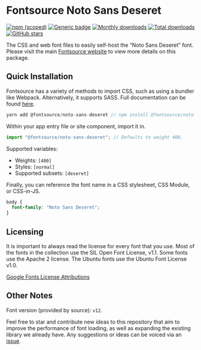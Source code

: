 # Fontsource Noto Sans Deseret

[![npm (scoped)](https://img.shields.io/npm/v/@fontsource/noto-sans-deseret?color=brightgreen)](https://www.npmjs.com/package/@fontsource/noto-sans-deseret) [![Generic badge](https://img.shields.io/badge/fontsource-passing-brightgreen)](https://github.com/fontsource/fontsource) [![Monthly downloads](https://badgen.net/npm/dm/@fontsource/noto-sans-deseret)](https://github.com/fontsource/fontsource) [![Total downloads](https://badgen.net/npm/dt/@fontsource/noto-sans-deseret)](https://github.com/fontsource/fontsource) [![GitHub stars](https://img.shields.io/github/stars/fontsource/fontsource.svg?style=social&label=Star)](https://github.com/fontsource/fontsource/stargazers)

The CSS and web font files to easily self-host the “Noto Sans Deseret” font. Please visit the main [Fontsource website](https://fontsource.org/fonts/noto-sans-deseret) to view more details on this package.

## Quick Installation

Fontsource has a variety of methods to import CSS, such as using a bundler like Webpack. Alternatively, it supports SASS. Full documentation can be found [here](https://fontsource.org/docs/introduction).

```javascript
yarn add @fontsource/noto-sans-deseret // npm install @fontsource/noto-sans-deseret
```

Within your app entry file or site component, import it in.

```javascript
import "@fontsource/noto-sans-deseret"; // Defaults to weight 400.
```

Supported variables:

- Weights: `[400]`
- Styles: `[normal]`
- Supported subsets: `[deseret]`

Finally, you can reference the font name in a CSS stylesheet, CSS Module, or CSS-in-JS.

```css
body {
  font-family: "Noto Sans Deseret";
}
```

## Licensing

It is important to always read the license for every font that you use.
Most of the fonts in the collection use the SIL Open Font License, v1.1. Some fonts use the Apache 2 license. The Ubuntu fonts use the Ubuntu Font License v1.0.

[Google Fonts License Attributions](https://fonts.google.com/attribution)

## Other Notes

Font version (provided by source): `v12`.

Feel free to star and contribute new ideas to this repository that aim to improve the performance of font loading, as well as expanding the existing library we already have. Any suggestions or ideas can be voiced via an [issue](https://github.com/fontsource/fontsource/issues).
